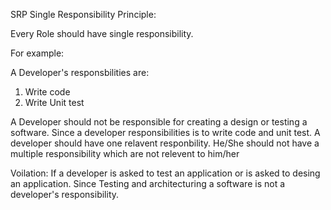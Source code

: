 SRP 
Single Responsibility Principle:

Every Role should have single responsibility.

For example:

A Developer's responsbilities are:
1. Write code
2. Write Unit test 

A Developer should not be responsible for creating a design or testing a software. Since a developer responsibilities is to write code and unit test.
A developer should have one relavent responbility. He/She should not have a multiple responsibility which are not relevent to him/her

Voilation:
If a developer is asked to test an application or is asked to desing an application. Since Testing and architecturing a software is not a developer's responsibility.



